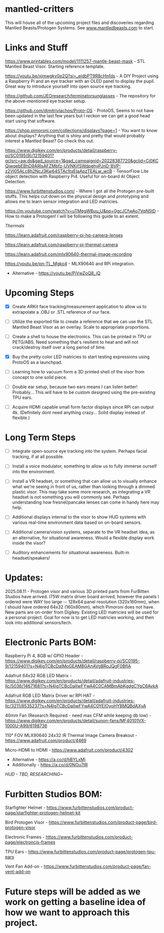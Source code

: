 # mantled-critters
This will house all of the upcoming project files and discoveries regarding Mantled Beasts/Protogen Systems. See www.mantledbeasts.com to start.

# Links and Stuff
https://www.printables.com/model/1111257-mantle-beast-mask - STL Mantled Beast Visor. Starting reference template.

https://youtu.be/xjmwgky0e2Q?si=_eidbPT9R8cHnfds - A DIY Project using a Raspberry Pi and an eye tracker with an OLED panel to display the pupil. Great way to introduce yourself into open source eye tracking.

https://github.com/JEOresearch/terminatorsunglasses - The repository for the above-mentioned eye tracker setup.

https://github.com/dimitrivlachos/Proto-OS - ProtoOS, Seems to not have been updated in the last few years but I reckon we can get a good head start using that software.

https://shop.pimoroni.com/collections/displays?page=1 - You want to know about displays? Anything that is shiny and pretty that would probably interest a Mantled Beast? Go check this out.

https://www.digikey.com/en/products/detail/raspberry-pi/SC0195(9)/12159401?gclsrc=aw.ds&gad_source=1&gad_campaignid=20228387720&gclid=Cj0KCQjwqebEBhD9ARIsAFZMbfz-UVNKifSWdpehyPJnD-BVP-z2VI05ALc8h2NcJ3Kw64STAc1txEIaApzTEALw_wcB - TensorFlow Lite object detection with Raspberry Pi4. Useful for on-board AI Object Detection.

https://www.furbittenstudios.com/ - Where I got all the Protogen pre-built stuffs. This helps cut down on the physical design and prototyping and allows me to learn sensor integration and LED matricies.

https://m.youtube.com/watch?v=uTMegWBuu_U&pp=0gcJCfwAo7VqN5tD - How to make a Protogen! I will be following this guide to an extent.

*Thermals*

https://learn.adafruit.com/raspberry-pi-hq-camera-lenses

https://learn.adafruit.com/raspberry-pi-thermal-camera

https://learn.adafruit.com/mlx90640-thermal-image-recording

https://youtu.be/pn-TL_Mgko4 - MLX90640 and RPi integration.
* Alternative - https://youtu.be/PiVwZoQ8_jQ

# Upcoming Steps
- [x] Create ARKit face tracking/measurement application to allow us to extrapolate a .OBJ or .STL reference of our face.

- [ ] Utilize the exported file to create a reference that we can use the STL Mantled Beast Visor as an overlay. Scale to appropriate proportions.

- [ ] Create a shell to house the electronics. This can be printed in TPU or PETG/ABS. Need something that's resilient to heat and will not crack/destroy itself over a long period of time.

- [x] Buy the pretty color LED matricies to start testing expressions using ProtoOS as a launchpad.

- [ ] Learning how to vacuum form a 3D printed shell of the visor from concept to one solid piece.

- [ ] Double ear setup, because two ears means I can listen better! Probably... This will have to be custom designed using the pre-existing TPU ears.

- [ ] Acquire HDMI capable small form factor displays since RPi can output 4k. (Definitely dont need anything crazy... Solid display instead of flexible.)

# Long Term Steps
- [ ] Integrate open-source eye tracking into the system. Perhaps facial tracking, if at all possible.

- [ ] Install a voice modulator, something to allow us to fully immerse ourself into the environment.

- [ ] Install a VR headset, or something that can allow us to visually enhance what we're seeing in front of us, rather than looking through a dimmed plastic visor.
This may take some more research, as integrating a VR headset is not something you will commonly see. Perhaps understanding how fresnel/pancake lenses can come in handy here may help.

- [ ] Additional displays internal to the visor to show HUD systems with various real-time environment data based on on-board sensors.

- [ ] Additional camera/vision systems, separate to the VR headset idea, as an alternative, for situational awareness. Would a flexible display work inside the visor?

- [ ] Auditory enhancements for situational awareness. Built-in headset/speakers!

# Updates:
2025.08.11 - Protogen visor and various 3D printed parts from FurBitten Studios have arrived. I75W matrix driver board arrived, however the panels I ordered were WAY too large -- 128x64 panel resolution (320x160mm), when I should have ordered 64x32 (160x80mm), which Pimoroni does not have. New parts are on-order from Digikey. Existing LED matricies will be used for a personal project. Goal for now is to get LED matricies working, and then look into additional sensors/tech.

# Electronic Parts BOM:
Raspberry Pi 4, 8GB w/ GPIO Header - https://www.digikey.com/en/products/detail/raspberry-pi/SC0195-9/12159401?s=N4IgTCBcDaIMoGEAMBGAnAVgBRoJQgF0BfIA

Adafruit 64x32 RGB LED Matrix - https://www.digikey.com/en/products/detail/adafruit-industries-llc/5036/14671681?s=N4IgTCBcDaIIwFYwA4C0CAMBmAbKgdgCYgC6AvkA

Adafruit RGB LED Matrix Driver w/ RPi HAT - https://www.digikey.com/en/products/detail/adafruit-industries-llc/3211/8535237?s=N4IgTCBcDaIIwFYwA4C0YEIOyoHYBMQBdAXyA

40mm Fan (Research Required - need max CFM while keeping db low) - https://www.digikey.com/en/products/detail/sunon-fans/MF40101VX-1000U-A99/6198736

110° FOV MLX90640 24x32 IR Thermal Image Camera Breakout - https://www.adafruit.com/product/4469

Micro-HDMI to HDMI - https://www.adafruit.com/product/4302
* Alternative - https://a.co/d/hBYLxMj
* Additionally - https://a.co/d/0NOu7tR

*HUD - TBD, RESEARCHING~*

# Furbitten Studios BOM:
Starfighter Helmet - https://www.furbittenstudios.com/product-page/starfighter-protogen-helmet-kit

Bird Protogen Visor - https://www.furbittenstudios.com/product-page/bird-protogen-visor

Electronic Frames - https://www.furbittenstudios.com/product-page/electroncis-frames

TPU Ears - https://www.furbittenstudios.com/product-page/protogen-tpu-ears

Vent Fan Add-on - https://www.furbittenstudios.com/product-page/fan-vent-add-on

# Future steps will be added as we work on getting a baseline idea of how we want to approach this project.
